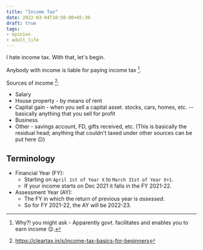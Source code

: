 ```yaml
---
title: "Income Tax"
date: 2022-03-04T10:58:00+05:30
draft: true
tags:
- opinion
- adult_life
---
```


I hate income tax. With that, let's begin.
<!--more-->

Anybody with income is liable for paying income tax [^1]. 

Sources of income [^2]:

* Salary
* House property - by means of rent
* Capital gain - when you sell a capital asset. stocks, cars, homes, etc. -- basically anything that you sell for profit
* Business
* Other - savings account, FD, gifts received, etc. (This is basically the residual head; anything that couldn't taxed under other sources can be put here 😐)

## Terminology

* Financial Year (FY): 
    * Starting on `April 1st of Year X` to `March 31st of Year X+1`.
    * If your income starts on Dec 2021 it falls in the FY 2021-22.
* Assessment Year (AY): 
    * The FY in which the return of previous year is *assessed*.
    * So for FY 2021-22, the AY will be 2022-23.


[^1]: Why?! you might ask - Apparently govt. facilitates and enables you to earn income 😌.
[^2]: https://cleartax.in/s/income-tax-basics-for-beginners
